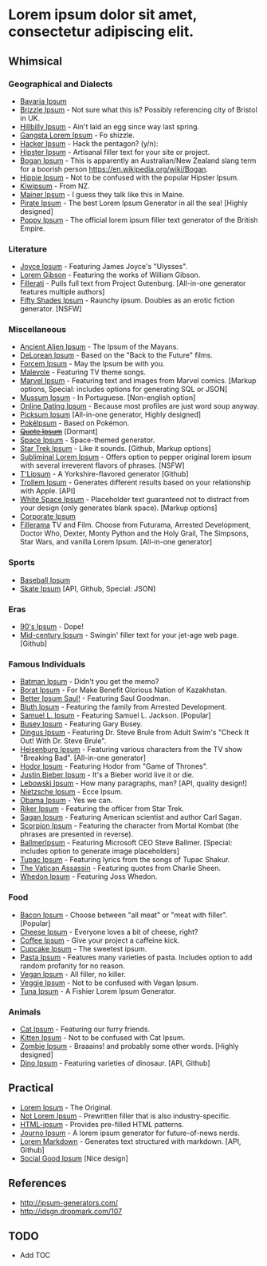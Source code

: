# Lorem ipsum dolor sit amet, consectetur adipiscing elit.

## Whimsical


### Geographical and Dialects

* [Bavaria Ipsum](http://bavaria-ipsum.de/)
* [Brizzle Ipsum](http://brizzle-ipsum.herokuapp.com/) - Not sure what this is? Possibly referencing city of Bristol in UK.
* [Hillbilly Ipsum](http://hillbillyipsum.com/) - Ain't laid an egg since way last spring.
* [Gangsta Lorem Ipsum](http://lorizzle.nl/) - Fo shizzle.
* [Hacker Ipsum](http://hackeripsum.com/) - Hack the pentagon? (y/n):
* [Hipster Ipsum](http://hipsum.co/) - Artisanal filler text for your site or project.
* [Bogan Ipsum](http://boganipsum.com/) - This is apparently an Australian/New Zealand slang term for a boorish person https://en.wikipedia.org/wiki/Bogan.
* [Hippie Ipsum](http://www.hippieipsum.me/) - Not to be confused with the popular Hipster Ipsum.
* [Kiwipsum](http://kiwipsum.com/) - From NZ.
* [Mainer Ipsum](http://maineripsum.com/) - I guess they talk like this in Maine.
* [Pirate Ipsum](http://pirateipsum.me/) - The best Lorem Ipsum Generator in all the sea! [Highly designed]
* [Poppy Ipsum](http://www.pommyipsum.com/) - The official lorem ipsum filler text generator of the British Empire.


### Literature

* [Joyce Ipsum](http://joyceipsum.com/ulysses/) - Featuring James Joyce's "Ulysses".
* [Lorem Gibson](http://loremgibson.com/) - Featuring the works of William Gibson.
* [Fillerati](http://www.fillerati.com/) - Pulls full text from Project Gutenburg. [All-in-one generator features multiple authors]
* [Fifty Shades Ipsum](http://www.fiftyshadesgenerator.com/) - Raunchy ipsum. Doubles as an erotic fiction generator. [NSFW]


### Miscellaneous

* [Ancient Alien Ipsum](http://ancientalienipsum.com/) - The Ipsum of the Mayans.
* [DeLorean Ipsum](http://www.deloreanipsum.com/) - Based on the "Back to the Future" films.
* [Forcem Ipsum](http://forcemipsum.com/) - May the Ipsum be with you.
* [Malevole](http://www.malevole.com/mv/misc/text/) - Featuring TV theme songs.
* [Marvel Ipsum](http://www.marvelipsum.com) - Featuring text and images from Marvel comics. [Markup options, Special: includes options for generating SQL or JSON]
* [Mussum Ipsum](http://mussumipsum.com/) - In Portuguese. [Non-english option]
* [Online Dating Ipsum](http://laurenhallden.com/datingipsum/) - Because most profiles are just word soup anyway.
* [Picksum Ipsum](http://www.picksumipsum.co.uk/) [All-in-one generator, Highly designed]
* [PokéIpsum](http://nyarth.net/ipsum/) - Based on Pokémon.
* ~~[Quote Ipsum](http://quoteipsum.com/)~~ [Dormant]
* [Space Ipsum](http://spaceipsum.com/) - Space-themed generator.
* [Star Trek Ipsum](http://star-trek-ipsum.meetpollux.com/) - Like it sounds. [Github, Markup options]
* [Subliminal Lorem Ipsum](http://www.loremipsumgenerator.co.uk/) - Offers option to pepper original lorem ipsum with several irreverent flavors of phrases. [NSFW]
* [T'Lipsum](http://tlipsum.appspot.com/) - A Yorkshire-flavored generator [Github]
* [Trollem Ipsum](http://trollemipsum.appspot.com/) - Generates different results based on your relationship with Apple. [API]
* [White Space Ipsum](http://whitespaceipsum.com/) - Placeholder text guaranteed not to distract from your design (only generates blank space). [Markup options]
* [Corporate Ipsum](http://www.cipsum.com/)
* [Fillerama](http://chrisvalleskey.com/fillerama/) TV and Film. Choose from Futurama, Arrested Development, Doctor Who, Dexter, Monty Python and the Holy Grail, The Simpsons, Star Wars, and vanilla Lorem Ipsum. [All-in-one generator]


### Sports

* [Baseball Ipsum](http://baseballipsum.apphb.com/)
* [Skate Ipsum](http://skateipsum.com/) [API, Github, Special: JSON]


### Eras

* [90's Ipsum](http://justinjaywang.com/90s-ipsum/) - Dope!
* [Mid-century Ipsum](http://midcentury-ipsum.herokuapp.com/) - Swingin' filler text for your jet-age web page. [Github]


### Famous Individuals

* [Batman Ipsum](http://batman-ipsum.com/) - Didn't you get the memo?
* [Borat Ipsum](http://boratipsum.com/) - For Make Benefit Glorious Nation of Kazakhstan.
* [Better Ipsum Saul!](http://betteripsumsaul.com/) - Featuring Saul Goodman.
* [Bluth Ipsum](http://bluthipsum.com/) - Featuring the family from Arrested Development.
* [Samuel L. Ipsum](http://slipsum.com/) - Featuring Samuel L. Jackson. [Popular]
* [Busey Ipsum](http://www.buseyipsum.com/) - Featuring Gary Busey.
* [Dingus Ipsum](http://dingusipsum.com/) - Featuring Dr. Steve Brule from Adult Swim's "Check It Out! With Dr. Steve Brule".
* [Heisenburg Ipsum](http://heisenbergipsum.com/) - Featuring various characters from the TV show "Breaking Bad". [All-in-one generator]
* [Hodor Ipsum](http://hodoripsum.com/) - Featuring Hodor from "Game of Thrones".
* [Justin Bieber Ipsum](http://www.jbipsum.com/) - It's a Bieber world live it or die.
* [Lebowski Ipsum](http://www.lebowskiipsum.com/) - How many paragraphs, man? [API, quality design!]
* [Nietzsche Ipsum](http://nietzsche-ipsum.com/) - Ecce Ipsum.
* [Obama Ipsum](http://obamaipsum.com/) - Yes we can.
* [Riker Ipsum](http://www.rikeripsum.com) - Featuring the officer from Star Trek.
* [Sagan Ipsum](http://saganipsum.com/) - Featuring American scientist and author Carl Sagan.
* [Scorpion Ipsum](http://www.webspacedesign.nl/ipsum/scorpionipsum.html) - Featuring the character from Mortal Kombat (the phrases are presented in reverse).
* [BallmerIpsum](http://ballmeripsum.com/) - Featuring Microsoft CEO Steve Ballmer. [Special: includes option to generate image placeholders]
* [Tupac Ipsum](http://www.tupacipsum.com/) - Featuring lyrics from the songs of Tupac Shakur.
* [The Vatican Assassin](http://vaticanassass.in/) - Featuring quotes from Charlie Sheen.
* [Whedon Ipsum](http://www.commercekitchen.com/whedon-ipsum/) - Featuring Joss Whedon.


### Food

* [Bacon Ipsum](http://baconipsum.com/) - Choose between "all meat" or "meat with filler". [Popular]
* [Cheese Ipsum](http://www.cheeseipsum.co.uk/) - Everyone loves a bit of cheese, right?
* [Coffee Ipsum](http://coffeeipsum.com/) - Give your project a caffeine kick.
* [Cupcake Ipsum](http://www.cupcakeipsum.com/) - The sweetest ipsum.
* [Pasta Ipsum](http://pastaipsum.com/) - Features many varieties of pasta. Includes option to add random profanity for no reason.
* [Vegan Ipsum](http://bengreen.org.uk/veganipsum/) - All filler, no killer.
* [Veggie Ipsum](http://veggieipsum.com/) - Not to be confused with Vegan Ipsum.
* [Tuna Ipsum](http://tunaipsum.com) - A Fishier Lorem Ipsum Generator.



### Animals

* [Cat Ipsum](http://www.catipsum.com/) - Featuring our furry friends.
* [Kitten Ipsum](http://kittenipsum.nodeath.co/) - Not to be confused with Cat Ipsum.
* [Zombie Ipsum](http://www.zombieipsum.com/) - Braaains! and probably some other words. [Highly designed]
* [Dino Ipsum](http://dinoipsum.herokuapp.com/) - Featuring varieties of dinosaur. [API, Github]



## Practical

* [Lorem Ipsum](http://www.lipsum.com/) - The Original.
* [Not Lorem Ipsum](http://notloremipsum.com/) - Prewritten filler that is also industry-specific.
* [HTML-ipsum](http://html-ipsum.com/) - Provides pre-filled HTML patterns.
* [Journo Ipsum](http://www.niemanlab.org/journo-ipsum/) - A lorem ipsum generator for future-of-news nerds.
* [Lorem Markdown](http://jaspervdj.be/lorem-markdownum/) - Generates text structured with markdown. [API, Github]
* [Social Good Ipsum](http://socialgoodipsum.com) [Nice design]

## References

* http://ipsum-generators.com/
* http://idsgn.dropmark.com/107

## TODO

* Add TOC
